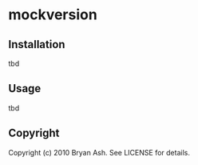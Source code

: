 mockversion
===========

Installation
------------

  tbd

Usage
-----

  tbd

Copyright
---------

Copyright (c) 2010 Bryan Ash.  See LICENSE for details.
